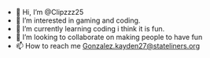 - 👋 Hi, I’m @Clipzzz25
- 👀 I’m interested in gaming and coding.
- 🌱 I’m currently learning coding i think it is fun.
- 💞️ I’m looking to collaborate on making people to  have fun
- 📫 How to reach me Gonzalez.kayden27@stateliners.org

<!---
Clipzzz25/Clipzzz25 is a ✨ special ✨ repository because its `README.md` (this file) appears on your GitHub profile.
You can click the Preview link to take a look at your changes.
--->
